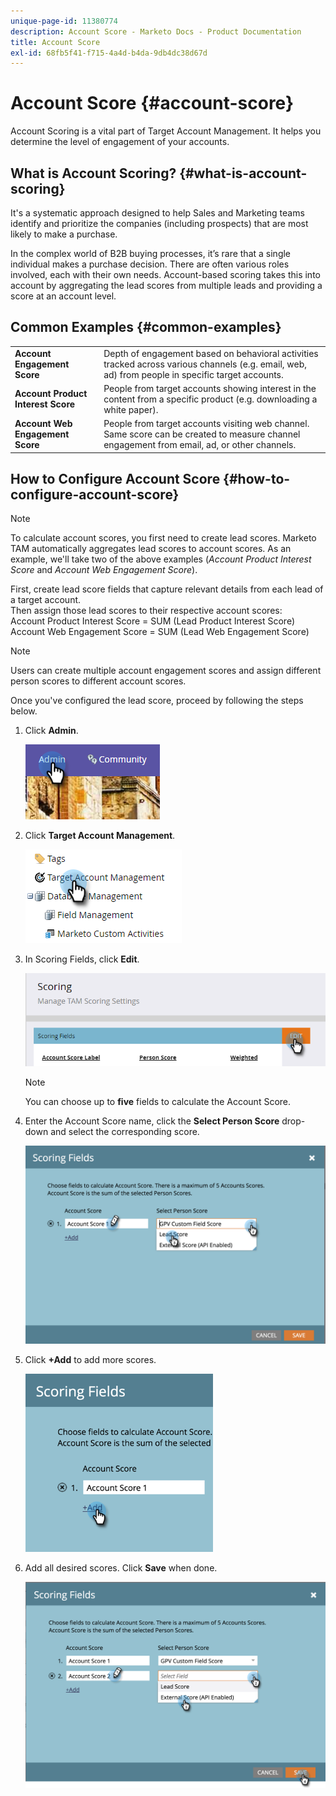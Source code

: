 ```yaml
---
unique-page-id: 11380774
description: Account Score - Marketo Docs - Product Documentation
title: Account Score
exl-id: 68fb5f41-f715-4a4d-b4da-9db4dc38d67d
---
```

# Account Score {#account-score}

Account Scoring is a vital part of Target Account Management. It helps you determine the level of engagement of your accounts.

## What is Account Scoring? {#what-is-account-scoring}

It's a systematic approach designed to help Sales and Marketing teams identify and prioritize the companies (including prospects) that are most likely to make a purchase.

In the complex world of B2B buying processes, it’s rare that a single individual makes a purchase decision. There are often various roles involved, each with their own needs. Account-based scoring takes this into account by aggregating the lead scores from multiple leads and providing a score at an account level.

## Common Examples {#common-examples}

<table> 
 <tbody>
  <tr>
   <td><strong>Account Engagement Score</strong></td> 
   <td>Depth of engagement based on behavioral activities tracked across various channels (e.g. email, web, ad) from people in specific target accounts.</td>
  </tr>
  <tr>
   <td><strong>Account Product Interest Score</strong></td>
   <td>People from target accounts showing interest in the content from a specific product (e.g. downloading a white paper).</td> 
  </tr>
  <tr>
   <td><strong>Account Web Engagement Score</strong></td>
   <td>People from target accounts visiting web channel. Same score can be created to measure channel engagement from email, ad, or other channels.</td> 
  </tr>
 </tbody>
</table>

## How to Configure Account Score {#how-to-configure-account-score}

>[!NOTE]
>
>To calculate account scores, you first need to create lead scores. Marketo TAM automatically aggregates lead scores to account scores. As an example, we'll take two of the above examples (_Account Product Interest Score_ and _Account Web Engagement Score_).
>
>First, create lead score fields that capture relevant details from each lead of a target account.  
>Then assign those lead scores to their respective account scores:  
>Account Product Interest Score = SUM (Lead Product Interest Score)  
>Account Web Engagement Score = SUM (Lead Web Engagement Score)

>[!NOTE]
>
>Users can create multiple account engagement scores and assign different person scores to different account scores.

Once you've configured the lead score, proceed by following the steps below.

1. Click **Admin**.

   ![](assets/one-1.png)

1. Click **Target Account Management**.

   ![](assets/account-score-2.png)

1. In Scoring Fields, click **Edit**.

   ![](assets/account-score-3.png)

   >[!NOTE]
   >
   >You can choose up to **five** fields to calculate the Account Score.

1. Enter the Account Score name, click the **Select Person Score** drop-down and select the corresponding score.

   ![](assets/four.png)

1. Click **+Add** to add more scores.

   ![](assets/five.png)

1. Add all desired scores. Click **Save** when done.

   ![](assets/six.png)
